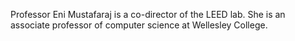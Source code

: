 Professor Eni Mustafaraj is a co-director of the LEED lab. She is an associate professor of computer science at Wellesley College. 
